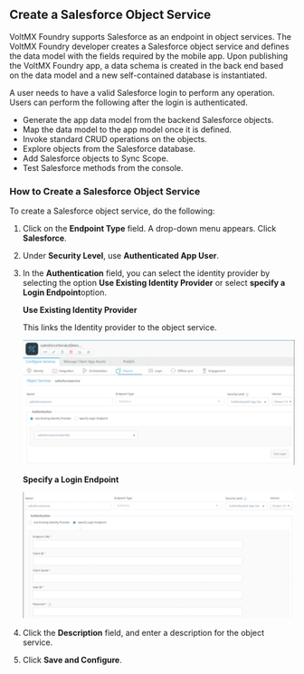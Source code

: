 ## <a name="CreateSFobject"></a>Create a Salesforce Object Service

VoltMX Foundry supports Salesforce as an endpoint in object services. The VoltMX Foundry developer creates a Salesforce object service and defines the data model with the fields required by the mobile app. Upon publishing the VoltMX Foundry app, a data schema is created in the back end based on the data model and a new self-contained database is instantiated.

A user needs to have a valid Salesforce login to perform any operation. Users can perform the following after the login is authenticated.

*   Generate the app data model from the backend Salesforce objects.
*   Map the data model to the app model once it is defined.
*   Invoke standard CRUD operations on the objects.
*   Explore objects from the Salesforce database.
*   Add Salesforce objects to Sync Scope.
*   Test Salesforce methods from the console.

### How to Create a Salesforce Object Service

To create a Salesforce object service, do the following:

1.  Click on the **Endpoint Type** field. A drop-down menu appears. Click **Salesforce**.
2.  Under **Security Level**, use **Authenticated App User**.
3.  In the **Authentication** field, you can select the identity provider by selecting the option **Use Existing Identity Provider** or select **specify a Login Endpoint**option.

    **Use Existing Identity Provider**

    This links the Identity provider to the object service.

    ![](../Resources/Images/Salesforce/Salesforce_Service.png)

    **Specify a Login Endpoint**

    ![](../Resources/Images/Salesforce/LoginEndpoint.png)

6.  Click the **Description** field, and enter a description for the object service.
7.  Click **Save and Configure**.